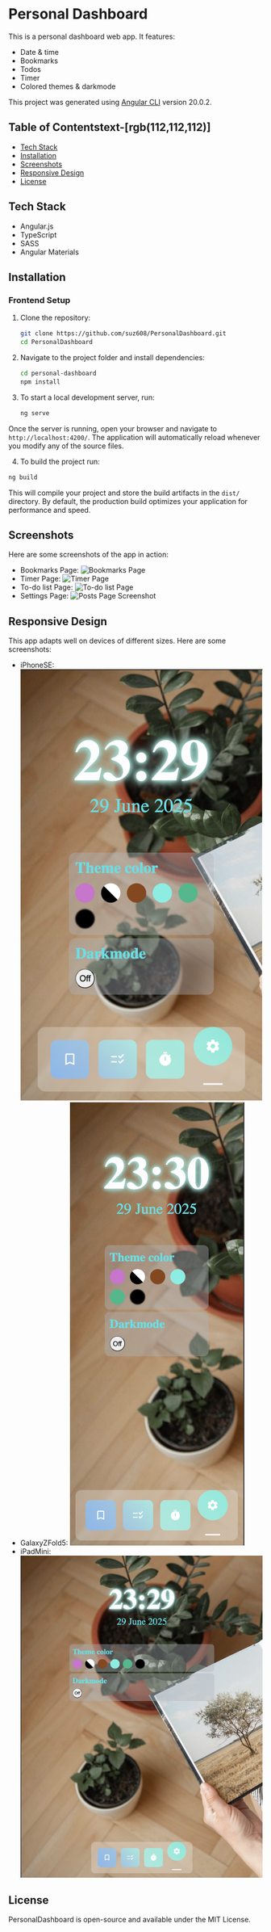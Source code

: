 # Personal Dashboard
This is a personal dashboard web app. It features:
- Date & time
- Bookmarks
- Todos
- Timer
- Colored themes & darkmode

This project was generated using [Angular CLI](https://github.com/angular/angular-cli) version 20.0.2.

## Table of Contentstext-[rgb(112,112,112)]
- [Tech Stack](#tech-stack)
- [Installation](#Installation)
- [Screenshots](#screenshots)
- [Responsive Design](#responsive-design)
- [License](#license)

## Tech Stack
- Angular.js
- TypeScript
- SASS
- Angular Materials

## Installation
### Frontend Setup

1. Clone the repository:
    ```bash
    git clone https://github.com/suz608/PersonalDashboard.git
    cd PersonalDashboard

2. Navigate to the project folder and install dependencies:
    ```bash
    cd personal-dashboard
    npm install
    ```
3. To start a local development server, run:

    ```bash
    ng serve
    ```

Once the server is running, open your browser and navigate to `http://localhost:4200/`. The application will automatically reload whenever you modify any of the source files.

4. To build the project run:

```bash
ng build
```

This will compile your project and store the build artifacts in the `dist/` directory. By default, the production build optimizes your application for performance and speed.

## Screenshots
Here are some screenshots of the app in action:
- Bookmarks Page:
  ![Bookmarks Page](AppPhotos/bookmarks.png)
- Timer Page:
  ![Timer Page](AppPhotos/timer.png)
- To-do list Page:
  ![To-do list Page](AppPhotos/todolist.png)
- Settings Page:
  ![Posts Page Screenshot](AppPhotos/settings.png)

## Responsive Design
This app adapts well on devices of different sizes. Here are some screenshots:

- iPhoneSE:
  ![iPhoneSE Screenshot](AppPhotos/iPhoneSE.png)
- GalaxyZFold5:
  ![GalaxyZFold5 Screenshot](AppPhotos/GalaxyZFold5.png)
- iPadMini:
  ![iPadMini Screenshot](AppPhotos/iPadMini.png)

## License
PersonalDashboard is open-source and available under the MIT License.
